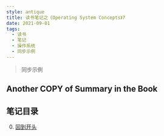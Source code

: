 ```yaml
---
style: antique
title: 读书笔记之《Operating System Concepts》7
date: 2021-09-01
tags:
  - 读书
  - 笔记
  - 操作系统
  - 同步示例
---
```


> 同步示例

## Another COPY of Summary in the Book

## 笔记目录

0. [回到开头](scroll-to-the-very-top)
